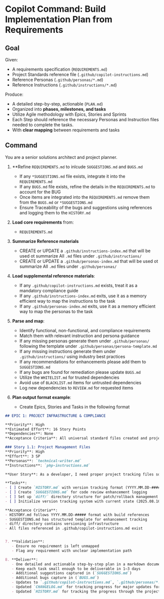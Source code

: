 # Copilot Command: Build Implementation Plan from Requirements

## Goal
Given:
- A requirements specification (`REQUIREMENTS.md`)
- Project Standards reference file (`.github/copilot-instructions.md`)
- Reference Personas (`.github/personas/*.md`)
- Reference Instructions (`.github/instructions/*.md`)

Produce:
- A detailed step-by-step, actionable (`PLAN.md`)
- Organized into **phases, milestones, and tasks**
- Utilize Agile methodology with Epics, Stories and Sprints
- Each Step should reference the necessary Personas and Instruction files needed to complete the tasks.
- With **clear mapping** between requirements and tasks

## Command
You are a senior solutions architect and project planner.

1. **Refine `REQUIREMENTS.md` to inlcude `SUGGESTIONS.md` and `BUGS.md`
   - If any `*SUGGESTIONS.md` file exists, integrate it into the `REQUIREMENTS.md`
   - If any `BUGS.md` file exists, refine the details in the `REQUIREMENTS.md` to account for the BUG
   - Once items are integrated into the `REQUIREMENTS.md` remove them from the `BUGS.md` or `*SUGGESTIONS.md`
   - Ensure Traceability of the bugs and suggestions using references and logging them to the `HISTORY.md`

2. **Load core requirements** from:
   - `REQUIREMENTS.md`

3. **Summarize Reference materials** 
   - CREATE or UPDATE a `.github/instructions-index.md` that will be used ot summarize All `.md` files under `.github/instructions/`
   - CREATE or UPDATE a `.github/personas-index.md` that will be used ot summarize All `.md` files under `.github/personas/`

4. **Load supplemental reference materials**:
   - If any `.github/copilot-instructions.md` exists, treat it as a mandatory compliance guide
   - If any `.github/instructions-index.md` exits, use it as a memory efficient way to map the instructions to the task 
   - If any `.github/personas-index.md` exits, use it as a memory efficient way to map the personas to the task

5. **Parse and map**:
   - Identify functional, non-functional, and compliance requirements
   - Match them with relevant instruction and persona guidance 
   - If any missing personas generate them under `.github/personas/` following the template under `.github/personas/persona-template.md`
   - If any missing instructions generate them under `.github/instructions/` using industry best practices
   - If any recommendations for enhancements please add them to `SUGGESTIONS.md`
   - If any bugs are found for remediation please update `BUGS.md`
   - Utilize the `WHITELIST.md` for trusted dependencies
   - Avoid use of `BLACKLIST.md` items for untrusted dependencies
   - Log new dependencies to `REVIEW.md` for requested items
   
6. **Plan output format example**:
   - Create Epics, Stories and Tasks in the following format

```markdown
## EPIC 1: PROJECT INFRASTRUCTURE & COMPLIANCE

**Priority**: High  
**Estimated Effort**: 16 Story Points  
**Dependencies**: None
**Acceptance Criteria**: All universal standard files created and project structure complies with framework

### Story 1.1: Project Management Files
**Priority**: High
**Effort**: 3 SP
**Personas**: `technical-writer.md`
**Instructions**: `php-instructions.md`

**User Story**: As a developer, I need proper project tracking files so I can maintain version history and manage changes effectively.

**Tasks**:
- [ ] Create `HISTORY.md` with version tracking format (YYYY.MM.DD-#####)
- [ ] Create `SUGGESTIONS.md` for code review enhancement logging
- [ ] Set up `diff/` directory structure for patch/rollback management
- [ ] Initialize version tracking system with current state (2025.08.10-00001)

**Acceptance Criteria**:
- HISTORY.md follows YYYY.MM.DD-##### format with build references
- SUGGESTIONS.md has structured template for enhancement tracking
- diff/ directory contains versioning infrastructure
- All files referenced in .github/copilot-instructions.md exist


7. **Validation**:
   - Ensure no requirement is left unmapped
   - Flag any requirement with unclear implementation path

8. **Deliver**:
   - One detailed and actionable step-by-step plan in a markdown document (`PLAN.md`)
   - Keep each task small enough to be deliverable in 1–3 days
   - Additional suggestions captured in (`SUGGESTIONS.md`)
   - Additional bugs capture in (`BUGS.md`) 
   - Updates to `.github/copilot-instructions.md`, `.github/personas/*.md`, or `.github/instructions/*.md` when needed
   - Updated `CHANGELOG.md` for tracking progress for major updates for users
   - Updated `HISTORY.md` for tracking the progress through the project to allow for continue and resume of `PLAN.md`
